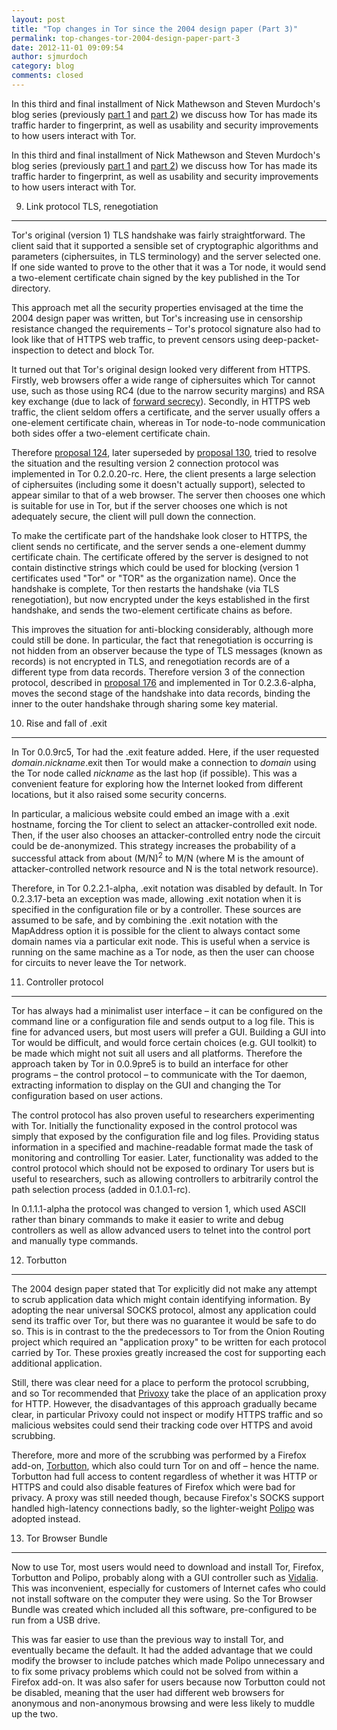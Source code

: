 ```yaml
---
layout: post
title: "Top changes in Tor since the 2004 design paper (Part 3)"
permalink: top-changes-tor-2004-design-paper-part-3
date: 2012-11-01 09:09:54
author: sjmurdoch
category: blog
comments: closed
---
```


In this third and final installment of Nick Mathewson and Steven Murdoch's blog series (previously [part 1](https://blog.torproject.org/blog/top-changes-tor-2004-design-paper-part-1) and [part 2](https://blog.torproject.org/blog/top-changes-tor-2004-design-paper-part-2)) we discuss how Tor has made its traffic harder to fingerprint, as well as usability and security improvements to how users interact with Tor.

<!-- more -->

In this third and final installment of Nick Mathewson and Steven Murdoch's blog series (previously [part 1](https://blog.torproject.org/blog/top-changes-tor-2004-design-paper-part-1) and [part 2](https://blog.torproject.org/blog/top-changes-tor-2004-design-paper-part-2)) we discuss how Tor has made its traffic harder to fingerprint, as well as usability and security improvements to how users interact with Tor.

9. Link protocol TLS, renegotiation
-----------------------------------

Tor's original (version 1) TLS handshake was fairly straightforward. The client said that it supported a sensible set of cryptographic algorithms and parameters (ciphersuites, in TLS terminology) and the server selected one. If one side wanted to prove to the other that it was a Tor node, it would send a two-element certificate chain signed by the key published in the Tor directory.

This approach met all the security properties envisaged at the time the 2004 design paper was written, but Tor's increasing use in censorship resistance changed the requirements – Tor's protocol signature also had to look like that of HTTPS web traffic, to prevent censors using deep-packet-inspection to detect and block Tor.

It turned out that Tor's original design looked very different from HTTPS. Firstly, web browsers offer a wide range of ciphersuites which Tor cannot use, such as those using RC4 (due to the narrow security margins) and RSA key exchange (due to lack of [forward secrecy](https://en.wikipedia.org/wiki/Perfect_forward_secrecy)). Secondly, in HTTPS web traffic, the client seldom offers a certificate, and the server usually offers a one-element certificate chain, whereas in Tor node-to-node communication both sides offer a two-element certificate chain.

Therefore [proposal 124](https://gitweb.torproject.org/torspec.git/blob/HEAD:/proposals/124-tls-certificates.txt), later superseded by [proposal 130](https://gitweb.torproject.org/torspec.git/blob/HEAD:/proposals/130-v2-conn-protocol.txt), tried to resolve the situation and the resulting version 2 connection protocol was implemented in Tor 0.2.0.20-rc. Here, the client presents a large selection of ciphersuites (including some it doesn't actually support), selected to appear similar to that of a web browser. The server then chooses one which is suitable for use in Tor, but if the server chooses one which is not adequately secure, the client will pull down the connection.

To make the certificate part of the handshake look closer to HTTPS, the client sends no certificate, and the server sends a one-element dummy certificate chain. The certificate offered by the server is designed to not contain distinctive strings which could be used for blocking (version 1 certificates used "Tor" or "TOR" as the organization name). Once the handshake is complete, Tor then restarts the handshake (via TLS renegotiation), but now encrypted under the keys established in the first handshake, and sends the two-element certificate chains as before.

This improves the situation for anti-blocking considerably, although more could still be done. In particular, the fact that renegotiation is occurring is not hidden from an observer because the type of TLS messages (known as records) is not encrypted in TLS, and renegotiation records are of a different type from data records. Therefore version 3 of the connection protocol, described in [proposal 176](https://gitweb.torproject.org/torspec.git/blob/HEAD:/proposals/176-revising-handshake.txt) and implemented in Tor 0.2.3.6-alpha, moves the second stage of the handshake into data records, binding the inner to the outer handshake through sharing some key material.

10. Rise and fall of .exit
--------------------------

In Tor 0.0.9rc5, Tor had the .exit feature added. Here, if the user requested *domain*.*nickname*.exit then Tor would make a connection to *domain* using the Tor node called *nickname* as the last hop (if possible). This was a convenient feature for exploring how the Internet looked from different locations, but it also raised some security concerns.

In particular, a malicious website could embed an image with a .exit hostname, forcing the Tor client to select an attacker-controlled exit node. Then, if the user also chooses an attacker-controlled entry node the circuit could be de-anonymized. This strategy increases the probability of a successful attack from about (M/N)<sup>2</sup> to M/N (where M is the amount of attacker-controlled network resource and N is the total network resource).

Therefore, in Tor 0.2.2.1-alpha, .exit notation was disabled by default. In Tor 0.2.3.17-beta an exception was made, allowing .exit notation when it is specified in the configuration file or by a controller. These sources are assumed to be safe, and by combining the .exit notation with the MapAddress option it is possible for the client to always contact some domain names via a particular exit node. This is useful when a service is running on the same machine as a Tor node, as then the user can choose for circuits to never leave the Tor network.

11. Controller protocol
-----------------------

Tor has always had a minimalist user interface – it can be configured on the command line or a configuration file and sends output to a log file. This is fine for advanced users, but most users will prefer a GUI. Building a GUI into Tor would be difficult, and would force certain choices (e.g. GUI toolkit) to be made which might not suit all users and all platforms. Therefore the approach taken by Tor in 0.0.9pre5 is to build an interface for other programs – the control protocol – to communicate with the Tor daemon, extracting information to display on the GUI and changing the Tor configuration based on user actions.

The control protocol has also proven useful to researchers experimenting with Tor. Initially the functionality exposed in the control protocol was simply that exposed by the configuration file and log files. Providing status information in a specified and machine-readable format made the task of monitoring and controlling Tor easier. Later, functionality was added to the control protocol which should not be exposed to ordinary Tor users but is useful to researchers, such as allowing controllers to arbitrarily control the path selection process (added in 0.1.0.1-rc).

In 0.1.1.1-alpha the protocol was changed to version 1, which used ASCII rather than binary commands to make it easier to write and debug controllers as well as allow advanced users to telnet into the control port and manually type commands.

12. Torbutton
-------------

The 2004 design paper stated that Tor explicitly did not make any attempt to scrub application data which might contain identifying information. By adopting the near universal SOCKS protocol, almost any application could send its traffic over Tor, but there was no guarantee it would be safe to do so. This is in contrast to the the predecessors to Tor from the Onion Routing project which required an "application proxy" to be written for each protocol carried by Tor. These proxies greatly increased the cost for supporting each additional application.

Still, there was clear need for a place to perform the protocol scrubbing, and so Tor recommended that [Privoxy](http://www.privoxy.org/) take the place of an application proxy for HTTP. However, the disadvantages of this approach gradually became clear, in particular Privoxy could not inspect or modify HTTPS traffic and so malicious websites could send their tracking code over HTTPS and avoid scrubbing.

Therefore, more and more of the scrubbing was performed by a Firefox add-on, [Torbutton](https://www.torproject.org/torbutton/), which also could turn Tor on and off – hence the name. Torbutton had full access to content regardless of whether it was HTTP or HTTPS and could also disable features of Firefox which were bad for privacy. A proxy was still needed though, because Firefox's SOCKS support handled high-latency connections badly, so the lighter-weight [Polipo](http://www.pps.univ-paris-diderot.fr/~jch/software/polipo/) was adopted instead.

13. Tor Browser Bundle
----------------------

Now to use Tor, most users would need to download and install Tor, Firefox, Torbutton and Polipo, probably along with a GUI controller such as [Vidalia](https://www.torproject.org/projects/vidalia.html.en). This was inconvenient, especially for customers of Internet cafes who could not install software on the computer they were using. So the Tor Browser Bundle was created which included all this software, pre-configured to be run from a USB drive.

This was far easier to use than the previous way to install Tor, and eventually became the default. It had the added advantage that we could modify the browser to include patches which made Polipo unnecessary and to fix some privacy problems which could not be solved from within a Firefox add-on. It was also safer for users because now Torbutton could not be disabled, meaning that the user had different web browsers for anonymous and non-anonymous browsing and were less likely to muddle up the two.
